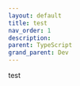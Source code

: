 ```yaml
---
layout: default
title: test
nav_order: 1
description: 
parent: TypeScript
grand_parent: Dev
---
```

test